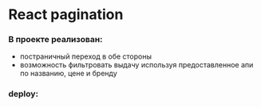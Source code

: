 # React pagination

### В проекте реализован:
 - постраничный переход в обе стороны
 - возможность фильтровать выдачу используя предоставленное апи по названию, цене и бренду

### deploy: 
